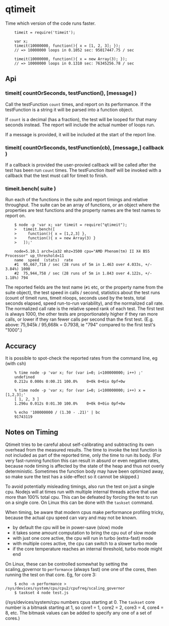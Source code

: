qtimeit
=======

Time which version of the code runs faster.

        timeit = require('timeit');

        var x;
        timeit(10000000, function(){ x = [1, 2, 3]; });
        // => 10000000 loops in 0.1052 sec: 95017447.75 / sec

        timeit(10000000, function(){ x = new Array(3); });
        // => 10000000 loops in 0.1310 sec: 76345256.78 / sec


Api
---

### timeit( countOrSeconds, testFunction(), [message] )

Call the testFunction `count` times, and report on its performance.
If the testFunction is a string it will be parsed into a function object.

If `count` is a decimal (has a fraction), the test will be looped for that many
seconds instead.  The report will include the actual number of loops run.

If a message is provided, it will be included at the start of the report line.


### timeit( countOrSeconds, testFunction(cb), [message,] callback )

If a callback is provided the user-provied callback will be called after the test
has been run `count` times.  The testFunction itself will be invoked with a
callback that the test must call for timeit to finish.

### timeit.bench( suite )

Run each of the functions in the suite and report timings and relative throughput.
The suite can be an array of functions, or an object where the properties are
test functions and the property names are the test names to report on.

        $ node -p 'var x; var timeit = require("qtimeit");
        >   timeit.bench([
        >     function(){ x = [1,2,3] },
        >     function(){ x = new Array(3) }
        >   ]);'

        node=5.10.1 arch=ia32 mhz=3500 cpu="AMD Phenom(tm) II X4 B55 Processor" up_threshold=11
        name  speed  (stats)  rate
        #1  95,667,718 / sec (28 runs of 5m in 1.463 over 4.033s, +/- 3.84%) 1000
        #2  75,944,758 / sec (28 runs of 5m in 1.843 over 4.122s, +/- 1.18%) 794

The reported fields are the test name (`#1` etc, or the property name from the suite
object), the test speed in calls / second, statistics about the test runs (count of
timeit runs, timeit nloops, seconds used by the tests, total seconds elapsed, speed
run-to-run variability), and the normalized call rate.  The normalized call rate is
the relative speed rank of each test.  The first test is always 1000, the other tests
are proportionately higher if they ran more calls, or lower if they ran fewer calls
per second than the first test.  (E.g. above: 75,945k / 95,668k = 0.7938, ie "794"
compared to the first test's "1000".)


Accuracy
--------

It is possible to spot-check the reported rates from the command line, eg (with csh)

        % time node -p 'var x; for (var i=0; i<100000000; i++) ;'
        undefined
        0.212u 0.000s 0:00.21 100.0%    0+0k 0+0io 0pf+0w

        % time node -p 'var x; for (var i=0; i<100000000; i++) x = [1,2,3];'
        [ 1, 2, 3 ]
        1.296u 0.012s 0:01.30 100.0%    0+0k 0+0io 0pf+0w

        % echo '100000000 / (1.30 - .21)' | bc
        91743119


Notes on Timing
---------------

Qtimeit tries to be careful about self-calibrating and subtracting its own overhead
from the measured results.  The time to invoke the test function is not included as
part of the reported time, only the time to run its body.  (For very fast-running
function this can result in absurd or even negative rates, because node timing is
affected by the state of the heap and thus not overly deterministic.  Sometimes the
function body may have been optimized away, so make sure the test has a side-effect
so it cannot be skipped.)

To avoid potentially misleading timings, also run the test on just a single cpu.
Nodejs will at times run with multiple internal threads active that use more than
100% total cpu.  This can be defeated by forcing the test to run on a single core.
On Linux this can be done with the `taskset` command.

When timing, be aware that modern cpus make performance profiling tricky, because
the actual cpu speed can vary and may not be known.

- by default the cpu will be in power-save (slow) mode
- it takes some amount computation to bring the cpu out of slow mode
- with just one core active, the cpu will run in turbo (extra-fast) mode
- with multiple cores active, the cpu can switch to a slower turbo mode
- if the core temperature reaches an internal threshold, turbo mode might end

On Linux, these can be controlled somewhat by setting the scaling_governor to
`performance` (always fast) one one of the cores, then running the test on that
core.  Eg, for core 3:

        $ echo -n performance > /sys/devices/system/cpu/cpu2/cpufreq/scaling_governor
        $ taskset 4 node test.js

(/sys/devices/system/cpu numbers cpus starting at 0.  The `taskset` core number is
a bitmask starting at 1, so core1 = 1, core2 = 2, core3 = 4, core4 = 8, etc.  The
bitmask values can be added to specify any one of a set of cores.)
